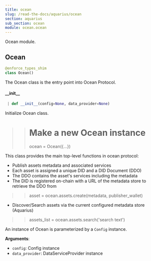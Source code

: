 ```yaml
---
title: ocean
slug: /read-the-docs/aquarius/ocean
section: aquarius
sub_section: ocean
module: ocean.ocean
---
```

Ocean module.

## Ocean

```python
@enforce_types_shim
class Ocean()
```

The Ocean class is the entry point into Ocean Protocol.

#### \_\_init\_\_

```python
 | def __init__(config=None, data_provider=None)
```

Initialize Ocean class.

>> # Make a new Ocean instance
>> ocean = Ocean({...})

This class provides the main top-level functions in ocean protocol:
* Publish assets metadata and associated services
* Each asset is assigned a unique DID and a DID Document (DDO)
* The DDO contains the asset's services including the metadata
* The DID is registered on-chain with a URL of the metadata store
to retrieve the DDO from

>> asset = ocean.assets.create(metadata, publisher_wallet)

* Discover/Search assets via the current configured metadata store (Aquarius)
>> assets_list = ocean.assets.search('search text')

An instance of Ocean is parameterized by a `Config` instance.

**Arguments**:

- `config`: Config instance
- `data_provider`: DataServiceProvider instance

